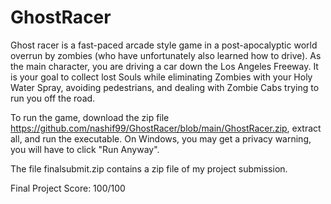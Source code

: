 # GhostRacer

Ghost racer is a fast-paced arcade style game in a post-apocalyptic world overrun by zombies (who have unfortunately also learned how to drive). As the main character, you are driving a car down the Los Angeles Freeway. It is your goal to collect lost Souls while eliminating Zombies with your Holy Water Spray, avoiding pedestrians, and dealing with Zombie Cabs trying to run you off the road.

To run the game, download the zip file https://github.com/nashif99/GhostRacer/blob/main/GhostRacer.zip, extract all, and run the executable. On Windows, you may get a privacy warning, you will have to click "Run Anyway".


The file finalsubmit.zip contains a zip file of my project submission. 


Final Project Score: 100/100
